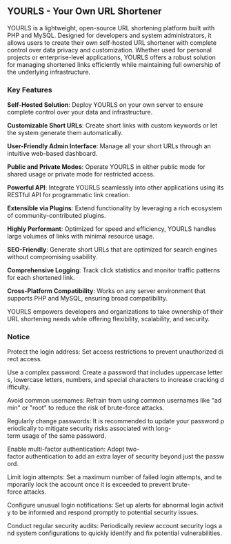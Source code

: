 ## YOURLS - Your Own URL Shortener

YOURLS is a lightweight, open-source URL shortening platform built with PHP and MySQL. Designed for developers and system administrators, it allows users to create their own self-hosted URL shortener with complete control over data privacy and customization. Whether used for personal projects or enterprise-level applications, YOURLS offers a robust solution for managing shortened links efficiently while maintaining full ownership of the underlying infrastructure.

### Key Features

**Self-Hosted Solution**: Deploy YOURLS on your own server to ensure complete control over your data and infrastructure.

**Customizable Short URLs**: Create short links with custom keywords or let the system generate them automatically.

**User-Friendly Admin Interface**: Manage all your short URLs through an intuitive web-based dashboard.

**Public and Private Modes**: Operate YOURLS in either public mode for shared usage or private mode for restricted access.

**Powerful API**: Integrate YOURLS seamlessly into other applications using its RESTful API for programmatic link creation.

**Extensible via Plugins**: Extend functionality by leveraging a rich ecosystem of community-contributed plugins.

**Highly Performant**: Optimized for speed and efficiency, YOURLS handles large volumes of links with minimal resource usage.

**SEO-Friendly**: Generate short URLs that are optimized for search engines without compromising usability.

**Comprehensive Logging**: Track click statistics and monitor traffic patterns for each shortened link.

**Cross-Platform Compatibility**: Works on any server environment that supports PHP and MySQL, ensuring broad compatibility.

YOURLS empowers developers and organizations to take ownership of their URL shortening needs while offering flexibility, scalability, and security.

### Notice

Protect the login address: Set access restrictions to prevent unauthorized direct access.
    
Use a complex password: Create a password that includes uppercase letters, lowercase letters, numbers, and special characters to increase cracking difficulty.
    
Avoid common usernames: Refrain from using common usernames like "admin" or "root" to reduce the risk of brute-force attacks.
    
Regularly change passwords: It is recommended to update your password periodically to mitigate security risks associated with long-term usage of the same password.
    
Enable multi-factor authentication: Adopt two-factor authentication to add an extra layer of security beyond just the password.
    
Limit login attempts: Set a maximum number of failed login attempts, and temporarily lock the account once it is exceeded to prevent brute-force attacks.
    
Configure unusual login notifications: Set up alerts for abnormal login activity to be informed and respond promptly to potential security issues.
    
Conduct regular security audits: Periodically review account security logs and system configurations to quickly identify and fix potential vulnerabilities.
        
